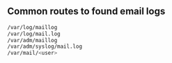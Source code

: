 ## Common routes to found email logs

```bash
/var/log/maillog
/var/log/mail.log
/var/adm/maillog
/var/adm/syslog/mail.log
/var/mail/<user>
```